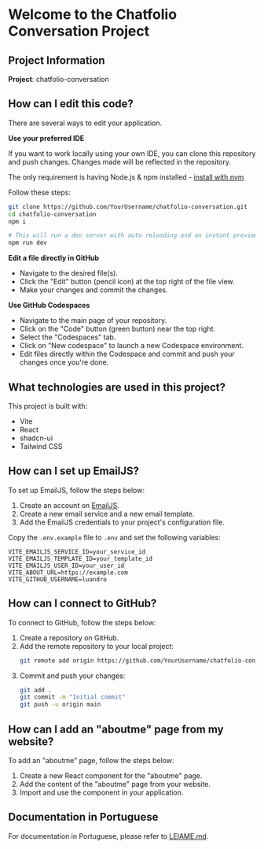 # Welcome to the Chatfolio Conversation Project

## Project Information

**Project**: chatfolio-conversation

## How can I edit this code?

There are several ways to edit your application.

**Use your preferred IDE**

If you want to work locally using your own IDE, you can clone this repository and push changes. Changes made will be reflected in the repository.

The only requirement is having Node.js & npm installed - [install with nvm](https://github.com/nvm-sh/nvm#installing-and-updating)

Follow these steps:

```sh
git clone https://github.com/YourUsername/chatfolio-conversation.git
cd chatfolio-conversation
npm i

# This will run a dev server with auto reloading and an instant preview.
npm run dev
```

**Edit a file directly in GitHub**

- Navigate to the desired file(s).
- Click the "Edit" button (pencil icon) at the top right of the file view.
- Make your changes and commit the changes.

**Use GitHub Codespaces**

- Navigate to the main page of your repository.
- Click on the "Code" button (green button) near the top right.
- Select the "Codespaces" tab.
- Click on "New codespace" to launch a new Codespace environment.
- Edit files directly within the Codespace and commit and push your changes once you're done.

## What technologies are used in this project?

This project is built with:

- Vite
- React
- shadcn-ui
- Tailwind CSS

## How can I set up EmailJS?

To set up EmailJS, follow the steps below:

1. Create an account on [EmailJS](https://www.emailjs.com/).
2. Create a new email service and a new email template.
3. Add the EmailJS credentials to your project's configuration file.

Copy the `.env.example` file to `.env` and set the following variables:

```
VITE_EMAILJS_SERVICE_ID=your_service_id
VITE_EMAILJS_TEMPLATE_ID=your_template_id
VITE_EMAILJS_USER_ID=your_user_id
VITE_ABOUT_URL=https://example.com
VITE_GITHUB_USERNAME=luandro
```

## How can I connect to GitHub?

To connect to GitHub, follow the steps below:

1. Create a repository on GitHub.
2. Add the remote repository to your local project:
    ```sh
    git remote add origin https://github.com/YourUsername/chatfolio-conversation.git
    ```
3. Commit and push your changes:
    ```sh
    git add .
    git commit -m "Initial commit"
    git push -u origin main
    ```

## How can I add an "aboutme" page from my website?

To add an "aboutme" page, follow the steps below:

1. Create a new React component for the "aboutme" page.
2. Add the content of the "aboutme" page from your website.
3. Import and use the component in your application.

## Documentation in Portuguese

For documentation in Portuguese, please refer to [LEIAME.md](./LEIAME.md).
